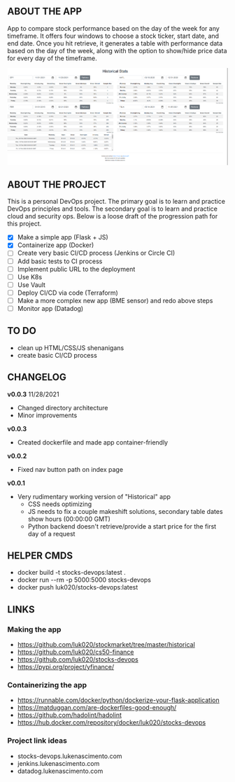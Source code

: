 ## ABOUT THE APP
App to compare stock performance based on the day of the week for any timeframe. It offers four windows to choose a stock ticker, start date, and end date. Once you hit retrieve, it generates a table with performance data based on the day of the week, along with the option to show/hide price data for every day of the timeframe.

![App main page screenshot](./app/static/screenshot1.png)

## ABOUT THE PROJECT
This is a personal DevOps project. The primary goal is to learn and practice DevOps principles and tools. The secondary goal is to learn and practice cloud and security ops. Below is a loose draft of the progression path for this project.

- [x] Make a simple app (Flask + JS)
- [x] Containerize app (Docker)
- [ ] Create very basic CI/CD process (Jenkins or Circle CI)
- [ ] Add basic tests to CI process
- [ ] Implement public URL to the deployment
- [ ] Use K8s
- [ ] Use Vault
- [ ] Deploy CI/CD via code (Terraform)
- [ ] Make a more complex new app (BME sensor) and redo above steps
- [ ] Monitor app (Datadog)

## TO DO
- clean up HTML/CSS/JS shenanigans
- create basic CI/CD process

## CHANGELOG
**v0.0.3** 11/28/2021
- Changed directory architecture
- Minor improvements

**v0.0.3**
- Created dockerfile and made app container-friendly

**v0.0.2**
- Fixed nav button path on index page

**v0.0.1**
- Very rudimentary working version of "Historical" app
    - CSS needs optimizing
    - JS needs to fix a couple makeshift solutions, secondary table dates show hours (00:00:00 GMT)
    - Python backend doesn't retrieve/provide a start price for the first day of a request

## HELPER CMDS
- docker build -t stocks-devops:latest .
- docker run --rm -p 5000:5000 stocks-devops
- docker push luk020/stocks-devops:latest

## LINKS
### Making the app
- https://github.com/luk020/stockmarket/tree/master/historical
- https://github.com/luk020/cs50-finance
- https://github.com/luk020/stocks-devops
- https://pypi.org/project/yfinance/
### Containerizing the app
- https://runnable.com/docker/python/dockerize-your-flask-application
- https://matduggan.com/are-dockerfiles-good-enough/
- https://github.com/hadolint/hadolint
- https://hub.docker.com/repository/docker/luk020/stocks-devops
### Project link ideas
- stocks-devops.lukenascimento.com
- jenkins.lukenascimento.com
- datadog.lukenascimento.com